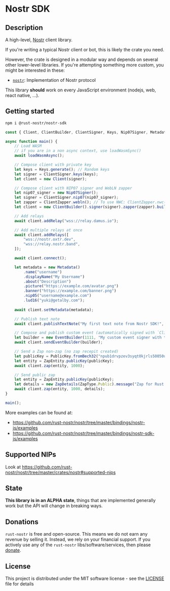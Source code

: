 # Nostr SDK
	
## Description

A high-level, [Nostr](https://github.com/nostr-protocol/nostr) client library.

If you're writing a typical Nostr client or bot, this is likely the crate you need.

However, the crate is designed in a modular way and depends on several other lower-level libraries. If you're attempting something more custom, you might be interested in these:

- [`nostr`](https://www.npmjs.com/package/@rust-nostr/nostr): Implementation of Nostr protocol

This library **should** work on every JavaScript environment (nodejs, web, react native, ...).

## Getting started

```sh
npm i @rust-nostr/nostr-sdk
```
    
```javascript
const { Client, ClientBuilder, ClientSigner, Keys, Nip07Signer, Metadata, ZapDetails, ZapEntity, ZapType, PublicKey, loadWasmAsync } = require("@rust-nostr/nostr-sdk");

async function main() {
    // Load WASM 
    // if you are in a non async context, use loadWasmSync()
    await loadWasmAsync();

    // Compose client with private key
    let keys = Keys.generate(); // Random keys
    let signer = ClientSigner.keys(keys);
    let client = new Client(signer);

    // Compose client with NIP07 signer and WebLN zapper
    let nip07_signer = new Nip07Signer();
    let signer = ClientSigner.nip07(nip07_signer);
    let zapper = ClientZapper.webln(); // To use NWC: ClientZapper.nwc(uri); 
    let client = new ClientBuilder().signer(signer).zapper(zapper).build();

    // Add relays
    await client.addRelay("wss://relay.damus.io");

    // Add multiple relays at once
    await client.addRelays([
        "wss://nostr.oxtr.dev",
        "wss://relay.nostr.band",
    ]);

    await client.connect();

    let metadata = new Metadata()
        .name("username")
        .displayName("My Username")
        .about("Description")
        .picture("https://example.com/avatar.png")
        .banner("https://example.com/banner.png")
        .nip05("username@example.com")
        .lud16("yuki@getalby.com");
    
    await client.setMetadata(metadata);

    // Publish text note
    await client.publishTextNote("My first text note from Nostr SDK!", []);

    // Compose and publish custom event (automatically signed with `ClientSigner`)
    let builder = new EventBuilder(1111, "My custom event signer with the ClientSigner", []);
    await client.sendEventBuilder(builder);

    // Send a Zap non-zap (no zap recepit created)
    let publicKey = PublicKey.fromBech32("npub1drvpzev3syqt0kjrls50050uzf25gehpz9vgdw08hvex7e0vgfeq0eseet");
    let entity = ZapEntity.publicKey(publicKey);
    await client.zap(entity, 1000);

    // Send public zap
    let entity = ZapEntity.publicKey(publicKey);
    let details = new ZapDetails(ZapType.Public).message("Zap for Rust Nostr!");
    await client.zap(entity, 1000, details);
}

main();
```

More examples can be found at:

* https://github.com/rust-nostr/nostr/tree/master/bindings/nostr-js/examples
* https://github.com/rust-nostr/nostr/tree/master/bindings/nostr-sdk-js/examples

## Supported NIPs

Look at <https://github.com/rust-nostr/nostr/tree/master/crates/nostr#supported-nips>

## State

**This library is in an ALPHA state**, things that are implemented generally work but the API will change in breaking ways.

## Donations

`rust-nostr` is free and open-source. This means we do not earn any revenue by selling it. Instead, we rely on your financial support. If you actively use any of the `rust-nostr` libs/software/services, then please [donate](https://rust-nostr.org/donate).

## License

This project is distributed under the MIT software license - see the [LICENSE](https://github.com/rust-nostr/nostr/blob/master/LICENSE) file for details
